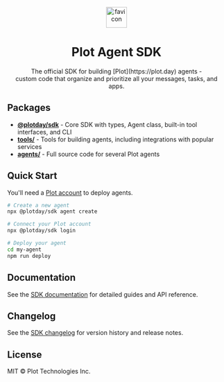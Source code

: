 <p align="center">
  <a href="https://linear.app" target="_blank" rel="noopener noreferrer">
    <img width="48" height="48" alt="favicon" src="https://github.com/user-attachments/assets/f38501fd-bb37-4671-a0bc-fd35fa25360d" alt="Plot logo" />
  </a>
</p>
<h1 align="center">
  Plot Agent SDK
</h1>
<p align="center">
  The official SDK for building [Plot](https://plot.day) agents -<br/>
  custom code that organize and prioritize all your messages, tasks, and apps.
</p>

## Packages

- **[@plotday/sdk](./sdk)** - Core SDK with types, Agent class, built-in tool interfaces, and CLI
- **[tools/](./tools)** - Tools for building agents, including integrations with popular services
- **[agents/](./agents)** - Full source code for several Plot agents

## Quick Start

You'll need a [Plot account](https://plot.day) to deploy agents.

```bash
# Create a new agent
npx @plotday/sdk agent create

# Connect your Plot account
npx @plotday/sdk login

# Deploy your agent
cd my-agent
npm run deploy
```

## Documentation

See the [SDK documentation](./sdk/README.md) for detailed guides and API reference.

## Changelog

See the [SDK changelog](./sdk/CHANGELOG.md) for version history and release notes.

## License

MIT © Plot Technologies Inc.

